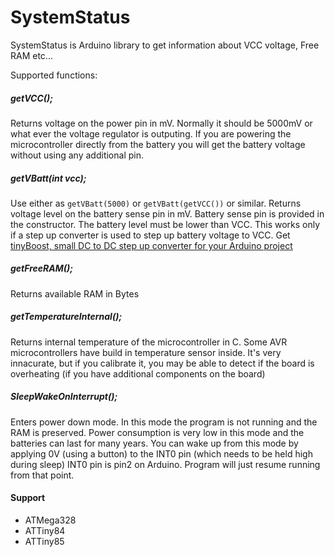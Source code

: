 SystemStatus
==========

SystemStatus is Arduino library to get information about VCC voltage, Free RAM etc...

Supported functions:

##### getVCC();
Returns voltage on the power pin in mV. Normally it should be 5000mV or what ever the voltage regulator is outputing. 
If you are powering the microcontroller directly from the battery you will get the battery voltage without using any additional pin.


##### getVBatt(int vcc);
Use either as ```getVBatt(5000)``` or ```getVBatt(getVCC())``` or similar. Returns voltage level on the battery sense pin in mV. 
Battery sense pin is provided in the constructor. The battery level must be lower than VCC. This works only if a step up
converter is used to step up battery voltage to VCC. Get [tinyBoost, small DC to DC step up converter for your Arduino project](https://www.tindie.com/products/FemtoCow/tinyboost-dc-to-dc-step-up-boost-converter-to-220/)


##### getFreeRAM();
Returns available RAM in Bytes


##### getTemperatureInternal();
Returns internal temperature of the microcontroller in C. Some AVR microcontrollers have build in temperature sensor inside.
It's very innacurate, but if you calibrate it, you may be able to detect if the board is overheating (if you have additional components on the board)


##### SleepWakeOnInterrupt();
Enters power down mode. In this mode the program is not running and the RAM is preserved. Power consumption is very low in this mode
and the batteries can last for many years. You can wake up from this mode by applying 0V (using a button) to the INT0 pin (which needs to be held high during sleep)
INT0 pin is pin2 on Arduino. Program will just resume running from that point.

#### Support
* ATMega328
* ATTiny84
* ATTiny85




